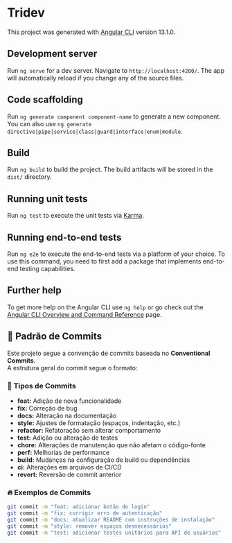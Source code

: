 # Tridev

This project was generated with [Angular CLI](https://github.com/angular/angular-cli) version 13.1.0.

## Development server

Run `ng serve` for a dev server. Navigate to `http://localhost:4200/`. The app will automatically reload if you change any of the source files.

## Code scaffolding

Run `ng generate component component-name` to generate a new component. You can also use `ng generate directive|pipe|service|class|guard|interface|enum|module`.

## Build

Run `ng build` to build the project. The build artifacts will be stored in the `dist/` directory.

## Running unit tests

Run `ng test` to execute the unit tests via [Karma](https://karma-runner.github.io).

## Running end-to-end tests

Run `ng e2e` to execute the end-to-end tests via a platform of your choice. To use this command, you need to first add a package that implements end-to-end testing capabilities.

## Further help

To get more help on the Angular CLI use `ng help` or go check out the [Angular CLI Overview and Command Reference](https://angular.io/cli) page.

## 📌 Padrão de Commits

Este projeto segue a convenção de commits baseada no **Conventional Commits**.  
A estrutura geral do commit segue o formato:


### 🚀 **Tipos de Commits**
- **feat:** Adição de nova funcionalidade  
- **fix:** Correção de bug  
- **docs:** Alteração na documentação  
- **style:** Ajustes de formatação (espaços, indentação, etc.)  
- **refactor:** Refatoração sem alterar comportamento  
- **test:** Adição ou alteração de testes  
- **chore:** Alterações de manutenção que não afetam o código-fonte  
- **perf:** Melhorias de performance  
- **build:** Mudanças na configuração de build ou dependências  
- **ci:** Alterações em arquivos de CI/CD  
- **revert:** Reversão de commit anterior  

### 🔥 **Exemplos de Commits**
```bash
git commit -m "feat: adicionar botão de login"
git commit -m "fix: corrigir erro de autenticação"
git commit -m "docs: atualizar README com instruções de instalação"
git commit -m "style: remover espaços desnecessários"
git commit -m "test: adicionar testes unitários para API de usuários"
